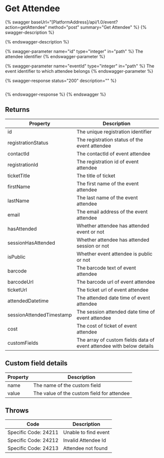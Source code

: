 # Get Attendee

{% swagger baseUrl="[PlatformAddress]/api/1.0/event?action=getAttendee" method="post" summary="Get Attendee" %}
{% swagger-description %}

{% endswagger-description %}

{% swagger-parameter name="id" type="integer" in="path" %}
The attendee identifier
{% endswagger-parameter %}

{% swagger-parameter name="eventId" type="integer" in="path" %}
The event identifier to which attendee belongs
{% endswagger-parameter %}

{% swagger-response status="200" description="" %}
```
```
{% endswagger-response %}
{% endswagger %}

## Returns

| Property                 | Description                                                          |
| ------------------------ | -------------------------------------------------------------------- |
| id                       | The unique registration identifier                                   |
| registrationStatus       | The registration status of the event attendee                        |
| contactId                | The contactId of event attendee                                      |
| registrationId           | The registration id of event attendee                                |
| ticketTitle              | The title of ticket                                                  |
| firstName                | The first name of the event attendee                                 |
| lastName                 | The last name of the event attendee                                  |
| email                    | The email address of the event attendee                              |
| hasAttended              | Whether attendee has attended event or not                           |
| sessionHasAttended       | Whether attendee has attended session or not                         |
| isPublic                 | Whether event attendee is public or not                              |
| barcode                  | The barcode text of event attendee                                   |
| barcodeUrl               | The barcode url of event attendee                                    |
| ticketUrl                | The ticket url of event attendee                                     |
| attendedDatetime         | The attended date time of event attendee                             |
| sessionAttendedTimestamp | The session attended date time of event attendee                     |
| cost                     | The cost of ticket of event attendee                                 |
| customFields             | The array of custom fields data of event attendee with below details |

## Custom field details

| Property | Description                                |
| -------- | ------------------------------------------ |
| name     | The name of the custom field               |
| value    | The value of the custom field for attendee |

## Throws

| Code                 | Description          |
| -------------------- | -------------------- |
| Specific Code: 24211 | Unable to find event |
| Specific Code: 24212 | Invalid Attendee Id  |
| Specific Code: 24213 | Attendee not found   |
